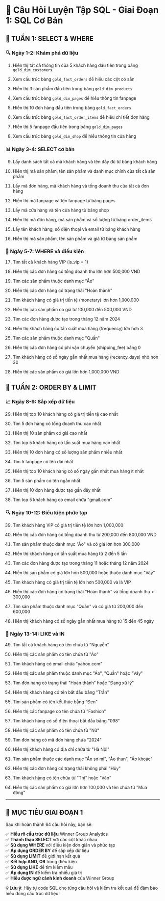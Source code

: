# 🎯 Câu Hỏi Luyện Tập SQL - Giai Đoạn 1: SQL Cơ Bản

## 📅 **TUẦN 1: SELECT & WHERE**

### **🔍 Ngày 1-2: Khám phá dữ liệu**

1. Hiển thị tất cả thông tin của 5 khách hàng đầu tiên trong bảng `gold_dim_customers`

2. Xem cấu trúc bảng `gold_fact_orders` để hiểu các cột có sẵn

3. Hiển thị 3 sản phẩm đầu tiên trong bảng `gold_dim_products`

4. Xem cấu trúc bảng `gold_dim_pages` để hiểu thông tin fanpage

5. Hiển thị 10 đơn hàng đầu tiên trong bảng `gold_fact_orders`

6. Xem cấu trúc bảng `gold_fact_order_items` để hiểu chi tiết đơn hàng

7. Hiển thị 5 fanpage đầu tiên trong bảng `gold_dim_pages`

8. Xem cấu trúc bảng `gold_dim_shop` để hiểu thông tin cửa hàng

### **📊 Ngày 3-4: SELECT cơ bản**

9. Lấy danh sách tất cả mã khách hàng và tên đầy đủ từ bảng khách hàng

10. Hiển thị mã sản phẩm, tên sản phẩm và danh mục chính của tất cả sản phẩm

11. Lấy mã đơn hàng, mã khách hàng và tổng doanh thu của tất cả đơn hàng

12. Hiển thị mã fanpage và tên fanpage từ bảng pages

13. Lấy mã cửa hàng và tên cửa hàng từ bảng shop

14. Hiển thị mã đơn hàng, mã sản phẩm và số lượng từ bảng order_items

15. Lấy tên khách hàng, số điện thoại và email từ bảng khách hàng

16. Hiển thị mã sản phẩm, tên sản phẩm và giá từ bảng sản phẩm

### **🎯 Ngày 5-7: WHERE và điều kiện**

17. Tìm tất cả khách hàng VIP (is_vip = 1)

18. Hiển thị các đơn hàng có tổng doanh thu lớn hơn 500,000 VND

19. Tìm các sản phẩm thuộc danh mục "Áo"

20. Hiển thị các đơn hàng có trạng thái "Hoàn thành"

21. Tìm khách hàng có giá trị tiền tệ (monetary) lớn hơn 1,000,000

22. Hiển thị các sản phẩm có giá từ 100,000 đến 500,000 VND

23. Tìm các đơn hàng được tạo trong tháng 12 năm 2024

24. Hiển thị khách hàng có tần suất mua hàng (frequency) lớn hơn 3

25. Tìm các sản phẩm thuộc danh mục "Quần"

26. Hiển thị các đơn hàng có phí vận chuyển (shipping_fee) bằng 0

27. Tìm khách hàng có số ngày gần nhất mua hàng (recency_days) nhỏ hơn 30

28. Hiển thị các sản phẩm có giá lớn hơn 1,000,000 VND

## 📅 **TUẦN 2: ORDER BY & LIMIT**

### **📈 Ngày 8-9: Sắp xếp dữ liệu**

29. Hiển thị top 10 khách hàng có giá trị tiền tệ cao nhất

30. Tìm 5 đơn hàng có tổng doanh thu cao nhất

31. Hiển thị 10 sản phẩm có giá cao nhất

32. Tìm top 5 khách hàng có tần suất mua hàng cao nhất

33. Hiển thị 10 đơn hàng có số lượng sản phẩm nhiều nhất

34. Tìm 5 fanpage có tên dài nhất

35. Hiển thị top 10 khách hàng có số ngày gần nhất mua hàng ít nhất

36. Tìm 5 sản phẩm có tên ngắn nhất

37. Hiển thị 10 đơn hàng được tạo gần đây nhất

38. Tìm top 5 khách hàng có email chứa "gmail.com"

### **🔍 Ngày 10-12: Điều kiện phức tạp**

39. Tìm khách hàng VIP có giá trị tiền tệ lớn hơn 1,000,000

40. Hiển thị các đơn hàng có tổng doanh thu từ 200,000 đến 800,000 VND

41. Tìm sản phẩm thuộc danh mục "Áo" và có giá lớn hơn 300,000

42. Hiển thị khách hàng có tần suất mua hàng từ 2 đến 5 lần

43. Tìm các đơn hàng được tạo trong tháng 11 hoặc tháng 12 năm 2024

44. Hiển thị sản phẩm có giá lớn hơn 500,000 hoặc thuộc danh mục "Váy"

45. Tìm khách hàng có giá trị tiền tệ lớn hơn 500,000 và là VIP

46. Hiển thị các đơn hàng có trạng thái "Hoàn thành" và tổng doanh thu > 300,000

47. Tìm sản phẩm thuộc danh mục "Quần" và có giá từ 200,000 đến 600,000

48. Hiển thị khách hàng có số ngày gần nhất mua hàng từ 15 đến 45 ngày

### **🔎 Ngày 13-14: LIKE và IN**

49. Tìm tất cả khách hàng có tên chứa từ "Nguyễn"

50. Hiển thị các sản phẩm có tên chứa từ "Áo"

51. Tìm khách hàng có email chứa "yahoo.com"

52. Hiển thị các sản phẩm thuộc danh mục "Áo", "Quần" hoặc "Váy"

53. Tìm đơn hàng có trạng thái "Hoàn thành" hoặc "Đang xử lý"

54. Hiển thị khách hàng có tên bắt đầu bằng "Trần"

55. Tìm sản phẩm có tên kết thúc bằng "Đen"

56. Hiển thị các fanpage có tên chứa từ "Fashion"

57. Tìm khách hàng có số điện thoại bắt đầu bằng "098"

58. Hiển thị các sản phẩm có tên chứa từ "Nữ"

59. Tìm đơn hàng có mã đơn hàng chứa "2024"

60. Hiển thị khách hàng có địa chỉ chứa từ "Hà Nội"

61. Tìm sản phẩm thuộc các danh mục "Áo sơ mi", "Áo thun", "Áo khoác"

62. Hiển thị các đơn hàng có trạng thái không phải "Hủy"

63. Tìm khách hàng có tên chứa từ "Thị" hoặc "Văn"

64. Hiển thị các sản phẩm có giá lớn hơn 100,000 và tên chứa từ "Mùa đông"

---

## 🎯 **MỤC TIÊU GIAI ĐOẠN 1**

Sau khi hoàn thành 64 câu hỏi này, bạn sẽ:

✅ **Hiểu rõ cấu trúc dữ liệu** Winner Group Analytics  
✅ **Thành thạo SELECT** với các cột khác nhau  
✅ **Sử dụng WHERE** với điều kiện đơn giản và phức tạp  
✅ **Áp dụng ORDER BY** để sắp xếp dữ liệu  
✅ **Sử dụng LIMIT** để giới hạn kết quả  
✅ **Kết hợp AND, OR** trong điều kiện  
✅ **Sử dụng LIKE** để tìm kiếm mẫu  
✅ **Áp dụng IN** để kiểm tra nhiều giá trị  
✅ **Hiểu được ngữ cảnh kinh doanh** của Winner Group  

**💡 Lưu ý**: Hãy tự code SQL cho từng câu hỏi và kiểm tra kết quả để đảm bảo hiểu đúng cấu trúc dữ liệu!